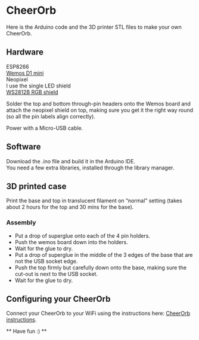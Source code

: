 # CheerOrb

Here is the Arduino code and the 3D printer STL files to make your own CheerOrb.

## Hardware

ESP8266  
[Wemos D1 mini](https://www.wemos.cc/en/latest/d1/d1_mini.html)  
Neopixel  
I use the single LED shield  
[WS2812B RGB shield](https://www.wemos.cc/en/latest/d1/d1_mini.html)  

Solder the top and  bottom through-pin headers onto the Wemos board and attach the neopixel shield on top, making sure you get it the right way round (so all the pin labels align correctly).

Power with a Micro-USB cable.

## Software

Download the .ino file and build it in the Arduino IDE.  
You need a few extra libraries, installed through the library manager.


## 3D printed case
Print the base and top in translucent filament on “normal” setting (takes about 2 hours for the top and 30 mins for the base).

### Assembly
- Put a drop of superglue onto each of the 4 pin holders.  
- Push the wemos board down into the holders.   
- Wait for the glue to dry.  
- Put a drop of superglue in the middle of the 3 edges of the base that are not the USB socket edge.   
- Push the top firmly but carefully down onto the base, making sure the cut-out is next to the USB socket.  
- Wait for the glue to dry.  

## Configuring your CheerOrb
Connect your CheerOrb to your WiFi using the instructions here: [CheerOrb instructions](https://cheerlights.com/orb).


** Have fun :) **

